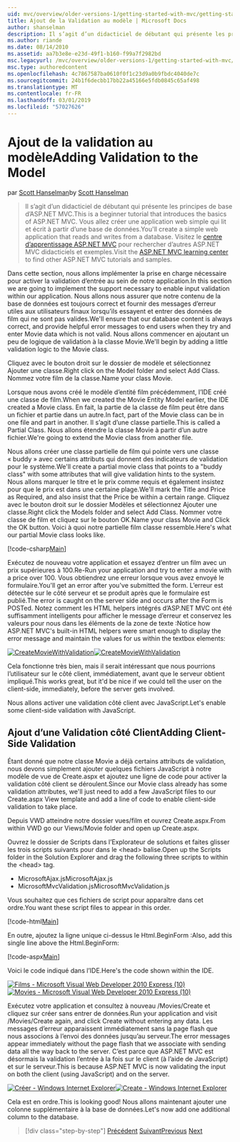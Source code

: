 ```yaml
---
uid: mvc/overview/older-versions-1/getting-started-with-mvc/getting-started-with-mvc-part7
title: Ajout de la Validation au modèle | Microsoft Docs
author: shanselman
description: Il s’agit d’un didacticiel de débutant qui présente les principes de base d’ASP.NET MVC. Créer une application web simple qui lit et écrit à partir d’une base de données.
ms.author: riande
ms.date: 08/14/2010
ms.assetid: aa7b3e8e-e23d-49f1-b160-f99a7f2982bd
msc.legacyurl: /mvc/overview/older-versions-1/getting-started-with-mvc/getting-started-with-mvc-part7
msc.type: authoredcontent
ms.openlocfilehash: 4c7867587ba0610f0f1c23d9a0b9fbdc4040de7c
ms.sourcegitcommit: 24b1f6decbb17bb22a45166e5fdb0845c65af498
ms.translationtype: MT
ms.contentlocale: fr-FR
ms.lasthandoff: 03/01/2019
ms.locfileid: "57027626"
---
```

<a name="adding-validation-to-the-model"></a><span data-ttu-id="4f1e4-104">Ajout de la validation au modèle</span><span class="sxs-lookup"><span data-stu-id="4f1e4-104">Adding Validation to the Model</span></span>
====================
<span data-ttu-id="4f1e4-105">par [Scott Hanselman](https://github.com/shanselman)</span><span class="sxs-lookup"><span data-stu-id="4f1e4-105">by [Scott Hanselman](https://github.com/shanselman)</span></span>

> <span data-ttu-id="4f1e4-106">Il s’agit d’un didacticiel de débutant qui présente les principes de base d’ASP.NET MVC.</span><span class="sxs-lookup"><span data-stu-id="4f1e4-106">This is a beginner tutorial that introduces the basics of ASP.NET MVC.</span></span> <span data-ttu-id="4f1e4-107">Vous allez créer une application web simple qui lit et écrit à partir d’une base de données.</span><span class="sxs-lookup"><span data-stu-id="4f1e4-107">You'll create a simple web application that reads and writes from a database.</span></span> <span data-ttu-id="4f1e4-108">Visitez le [centre d’apprentissage ASP.NET MVC](../../../index.md) pour rechercher d’autres ASP.NET MVC didacticiels et exemples.</span><span class="sxs-lookup"><span data-stu-id="4f1e4-108">Visit the [ASP.NET MVC learning center](../../../index.md) to find other ASP.NET MVC tutorials and samples.</span></span>


<span data-ttu-id="4f1e4-109">Dans cette section, nous allons implémenter la prise en charge nécessaire pour activer la validation d’entrée au sein de notre application.</span><span class="sxs-lookup"><span data-stu-id="4f1e4-109">In this section we are going to implement the support necessary to enable input validation within our application.</span></span> <span data-ttu-id="4f1e4-110">Nous allons nous assurer que notre contenu de la base de données est toujours correct et fournir des messages d’erreur utiles aux utilisateurs finaux lorsqu’ils essayent et entrer des données de film qui ne sont pas valides.</span><span class="sxs-lookup"><span data-stu-id="4f1e4-110">We'll ensure that our database content is always correct, and provide helpful error messages to end users when they try and enter Movie data which is not valid.</span></span> <span data-ttu-id="4f1e4-111">Nous allons commencer en ajoutant un peu de logique de validation à la classe Movie.</span><span class="sxs-lookup"><span data-stu-id="4f1e4-111">We'll begin by adding a little validation logic to the Movie class.</span></span>

<span data-ttu-id="4f1e4-112">Cliquez avec le bouton droit sur le dossier de modèle et sélectionnez Ajouter une classe.</span><span class="sxs-lookup"><span data-stu-id="4f1e4-112">Right click on the Model folder and select Add Class.</span></span> <span data-ttu-id="4f1e4-113">Nommez votre film de la classe.</span><span class="sxs-lookup"><span data-stu-id="4f1e4-113">Name your class Movie.</span></span>

<span data-ttu-id="4f1e4-114">Lorsque nous avons créé le modèle d’entité film précédemment, l’IDE créé une classe de film.</span><span class="sxs-lookup"><span data-stu-id="4f1e4-114">When we created the Movie Entity Model earlier, the IDE created a Movie class.</span></span> <span data-ttu-id="4f1e4-115">En fait, la partie de la classe de film peut être dans un fichier et partie dans un autre.</span><span class="sxs-lookup"><span data-stu-id="4f1e4-115">In fact, part of the Movie class can be in one file and part in another.</span></span> <span data-ttu-id="4f1e4-116">Il s’agit d’une classe partielle.</span><span class="sxs-lookup"><span data-stu-id="4f1e4-116">This is called a Partial Class.</span></span> <span data-ttu-id="4f1e4-117">Nous allons étendre la classe Movie à partir d’un autre fichier.</span><span class="sxs-lookup"><span data-stu-id="4f1e4-117">We're going to extend the Movie class from another file.</span></span>

<span data-ttu-id="4f1e4-118">Nous allons créer une classe partielle de film qui pointe vers une classe « buddy » avec certains attributs qui donnent des indicateurs de validation pour le système.</span><span class="sxs-lookup"><span data-stu-id="4f1e4-118">We'll create a partial movie class that points to a "buddy class" with some attributes that will give validation hints to the system.</span></span> <span data-ttu-id="4f1e4-119">Nous allons marquer le titre et le prix comme requis et également insistez pour que le prix est dans une certaine plage.</span><span class="sxs-lookup"><span data-stu-id="4f1e4-119">We'll mark the Title and Price as Required, and also insist that the Price be within a certain range.</span></span> <span data-ttu-id="4f1e4-120">Cliquez avec le bouton droit sur le dossier Modèles et sélectionnez Ajouter une classe.</span><span class="sxs-lookup"><span data-stu-id="4f1e4-120">Right click the Models folder and select Add Class.</span></span> <span data-ttu-id="4f1e4-121">Nommer votre classe de film et cliquez sur le bouton OK.</span><span class="sxs-lookup"><span data-stu-id="4f1e4-121">Name your class Movie and Click the OK button.</span></span> <span data-ttu-id="4f1e4-122">Voici à quoi notre partielle film classe ressemble.</span><span class="sxs-lookup"><span data-stu-id="4f1e4-122">Here's what our partial Movie class looks like.</span></span>

[!code-csharp[Main](getting-started-with-mvc-part7/samples/sample1.cs)]

<span data-ttu-id="4f1e4-123">Exécutez de nouveau votre application et essayez d’entrer un film avec un prix supérieures à 100.</span><span class="sxs-lookup"><span data-stu-id="4f1e4-123">Re-Run your application and try to enter a movie with a price over 100.</span></span> <span data-ttu-id="4f1e4-124">Vous obtiendrez une erreur lorsque vous avez envoyé le formulaire.</span><span class="sxs-lookup"><span data-stu-id="4f1e4-124">You'll get an error after you've submitted the form.</span></span> <span data-ttu-id="4f1e4-125">L’erreur est détectée sur le côté serveur et se produit après que le formulaire est publié.</span><span class="sxs-lookup"><span data-stu-id="4f1e4-125">The error is caught on the server side and occurs after the Form is POSTed.</span></span> <span data-ttu-id="4f1e4-126">Notez comment les HTML helpers intégrés d’ASP.NET MVC ont été suffisamment intelligents pour afficher le message d’erreur et conservez les valeurs pour nous dans les éléments de la zone de texte :</span><span class="sxs-lookup"><span data-stu-id="4f1e4-126">Notice how ASP.NET MVC's built-in HTML helpers were smart enough to display the error message and maintain the values for us within the textbox elements:</span></span>

<span data-ttu-id="4f1e4-127">[![CreateMovieWithValidation](getting-started-with-mvc-part7/_static/image2.png)](getting-started-with-mvc-part7/_static/image1.png)</span><span class="sxs-lookup"><span data-stu-id="4f1e4-127">[![CreateMovieWithValidation](getting-started-with-mvc-part7/_static/image2.png)](getting-started-with-mvc-part7/_static/image1.png)</span></span>

<span data-ttu-id="4f1e4-128">Cela fonctionne très bien, mais il serait intéressant que nous pourrions l’utilisateur sur le côté client, immédiatement, avant que le serveur obtient impliqué.</span><span class="sxs-lookup"><span data-stu-id="4f1e4-128">This works great, but it'd be nice if we could tell the user on the client-side, immediately, before the server gets involved.</span></span>

<span data-ttu-id="4f1e4-129">Nous allons activer une validation côté client avec JavaScript.</span><span class="sxs-lookup"><span data-stu-id="4f1e4-129">Let's enable some client-side validation with JavaScript.</span></span>

## <a name="adding-client-side-validation"></a><span data-ttu-id="4f1e4-130">Ajout d’une Validation côté Client</span><span class="sxs-lookup"><span data-stu-id="4f1e4-130">Adding Client-Side Validation</span></span>

<span data-ttu-id="4f1e4-131">Étant donné que notre classe Movie a déjà certains attributs de validation, nous devons simplement ajouter quelques fichiers JavaScript à notre modèle de vue de Create.aspx et ajoutez une ligne de code pour activer la validation côté client se déroulent.</span><span class="sxs-lookup"><span data-stu-id="4f1e4-131">Since our Movie class already has some validation attributes, we'll just need to add a few JavaScript files to our Create.aspx View template and add a line of code to enable client-side validation to take place.</span></span>

<span data-ttu-id="4f1e4-132">Depuis VWD atteindre notre dossier vues/film et ouvrez Create.aspx.</span><span class="sxs-lookup"><span data-stu-id="4f1e4-132">From within VWD go our Views/Movie folder and open up Create.aspx.</span></span>

<span data-ttu-id="4f1e4-133">Ouvrez le dossier de Scripts dans l’Explorateur de solutions et faites glisser les trois scripts suivants pour dans le &lt;head&gt; balise.</span><span class="sxs-lookup"><span data-stu-id="4f1e4-133">Open up the Scripts folder in the Solution Explorer and drag the following three scripts to within the &lt;head&gt; tag.</span></span>

- <span data-ttu-id="4f1e4-134">MicrosoftAjax.js</span><span class="sxs-lookup"><span data-stu-id="4f1e4-134">MicrosoftAjax.js</span></span>
- <span data-ttu-id="4f1e4-135">MicrosoftMvcValidation.js</span><span class="sxs-lookup"><span data-stu-id="4f1e4-135">MicrosoftMvcValidation.js</span></span>

<span data-ttu-id="4f1e4-136">Vous souhaitez que ces fichiers de script pour apparaître dans cet ordre.</span><span class="sxs-lookup"><span data-stu-id="4f1e4-136">You want these script files to appear in this order.</span></span>

[!code-html[Main](getting-started-with-mvc-part7/samples/sample2.html)]

<span data-ttu-id="4f1e4-137">En outre, ajoutez la ligne unique ci-dessus le Html.BeginForm :</span><span class="sxs-lookup"><span data-stu-id="4f1e4-137">Also, add this single line above the Html.BeginForm:</span></span>

[!code-aspx[Main](getting-started-with-mvc-part7/samples/sample3.aspx)]

<span data-ttu-id="4f1e4-138">Voici le code indiqué dans l’IDE.</span><span class="sxs-lookup"><span data-stu-id="4f1e4-138">Here's the code shown within the IDE.</span></span>

<span data-ttu-id="4f1e4-139">[![Films - Microsoft Visual Web Developer 2010 Express (10)](getting-started-with-mvc-part7/_static/image4.png)](getting-started-with-mvc-part7/_static/image3.png)</span><span class="sxs-lookup"><span data-stu-id="4f1e4-139">[![Movies - Microsoft Visual Web Developer 2010 Express (10)](getting-started-with-mvc-part7/_static/image4.png)](getting-started-with-mvc-part7/_static/image3.png)</span></span>

<span data-ttu-id="4f1e4-140">Exécutez votre application et consultez à nouveau /Movies/Create et cliquez sur créer sans entrer de données.</span><span class="sxs-lookup"><span data-stu-id="4f1e4-140">Run your application and visit /Movies/Create again, and click Create without entering any data.</span></span> <span data-ttu-id="4f1e4-141">Les messages d’erreur apparaissent immédiatement sans la page flash que nous associons à l’envoi des données jusqu’au serveur.</span><span class="sxs-lookup"><span data-stu-id="4f1e4-141">The error messages appear immediately without the page flash that we associate with sending data all the way back to the server.</span></span> <span data-ttu-id="4f1e4-142">C’est parce que ASP.NET MVC est désormais la validation l’entrée à la fois sur le client (à l’aide de JavaScript) et sur le serveur.</span><span class="sxs-lookup"><span data-stu-id="4f1e4-142">This is because ASP.NET MVC is now validating the input on both the client (using JavaScript) and on the server.</span></span>

<span data-ttu-id="4f1e4-143">[![Créer - Windows Internet Explorer](getting-started-with-mvc-part7/_static/image6.png)](getting-started-with-mvc-part7/_static/image5.png)</span><span class="sxs-lookup"><span data-stu-id="4f1e4-143">[![Create - Windows Internet Explorer](getting-started-with-mvc-part7/_static/image6.png)](getting-started-with-mvc-part7/_static/image5.png)</span></span>

<span data-ttu-id="4f1e4-144">Cela est en ordre.</span><span class="sxs-lookup"><span data-stu-id="4f1e4-144">This is looking good!</span></span> <span data-ttu-id="4f1e4-145">Nous allons maintenant ajouter une colonne supplémentaire à la base de données.</span><span class="sxs-lookup"><span data-stu-id="4f1e4-145">Let's now add one additional column to the database.</span></span>

> [!div class="step-by-step"]
> <span data-ttu-id="4f1e4-146">[Précédent](getting-started-with-mvc-part6.md)
> [Suivant](getting-started-with-mvc-part8.md)</span><span class="sxs-lookup"><span data-stu-id="4f1e4-146">[Previous](getting-started-with-mvc-part6.md)
[Next](getting-started-with-mvc-part8.md)</span></span>
